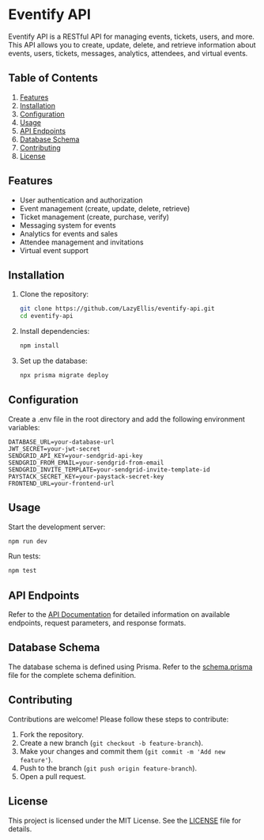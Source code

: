 # Eventify API

Eventify API is a RESTful API for managing events, tickets, users, and more. This API allows you to create, update, delete, and retrieve information about events, users, tickets, messages, analytics, attendees, and virtual events.

## Table of Contents

1. [Features](#features)
2. [Installation](#installation)
3. [Configuration](#configuration)
4. [Usage](#usage)
5. [API Endpoints](#api-endpoints)
6. [Database Schema](#database-schema)
7. [Contributing](#contributing)
8. [License](#license)

## Features

- User authentication and authorization
- Event management (create, update, delete, retrieve)
- Ticket management (create, purchase, verify)
- Messaging system for events
- Analytics for events and sales
- Attendee management and invitations
- Virtual event support

## Installation

1. Clone the repository:

   ```sh
   git clone https://github.com/LazyEllis/eventify-api.git
   cd eventify-api
   ```

2. Install dependencies:

   ```sh
   npm install
   ```

3. Set up the database:

   ```sh
   npx prisma migrate deploy
   ```

## Configuration

Create a .env file in the root directory and add the following environment variables:

```env
DATABASE_URL=your-database-url
JWT_SECRET=your-jwt-secret
SENDGRID_API_KEY=your-sendgrid-api-key
SENDGRID_FROM_EMAIL=your-sendgrid-from-email
SENDGRID_INVITE_TEMPLATE=your-sendgrid-invite-template-id
PAYSTACK_SECRET_KEY=your-paystack-secret-key
FRONTEND_URL=your-frontend-url
```

## Usage

Start the development server:

```sh
npm run dev
```

Run tests:

```sh
npm test
```

## API Endpoints

Refer to the [API Documentation](DOCUMENTATION.md) for detailed information on available endpoints, request parameters, and response formats.

## Database Schema

The database schema is defined using Prisma. Refer to the [schema.prisma](./prisma/schema.prisma) file for the complete schema definition.

## Contributing

Contributions are welcome! Please follow these steps to contribute:

1. Fork the repository.
2. Create a new branch (`git checkout -b feature-branch`).
3. Make your changes and commit them (`git commit -m 'Add new feature'`).
4. Push to the branch (`git push origin feature-branch`).
5. Open a pull request.

## License

This project is licensed under the MIT License. See the [LICENSE](LICENSE) file for details.
